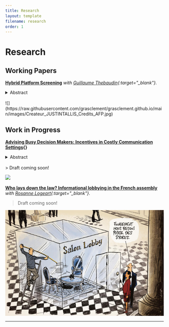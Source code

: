 ```yaml
---
title: Research
layout: template
filename: research
order: 1
--- 
```


# Research

## Working Papers

**[Hybrid Platform Screening]()**  *with [Guillaume Thebaudin](https://www.linkedin.com/in/guillaumethebaudin){:target="_blank"}.*

<details>
  <summary> Abstract </summary>  
  <br>
  <blockquote>
    Online marketplaces commonly employ a hybrid business model, wherein they are vertically integrated and sell their own products competing with third-party sellers on their platform. Free entry of these sellers may lead to the presence of harmful and illegal products, which consumers are not able to differentiate from safe ones. We extend the model of Anderson and Bedre-Defolie (2021) allowing the platform to invest in screening of sellers to remove illegal third-party products. We find that seller screening has an ambiguous effect on entry on the platform, and a condition for a platform to engage in screening is that it accommodates entry. Also, we find that more integrated platforms tend to screen less. Moreover, a platform conducting seller screening sets higher commission fees, the level of which can decrease in platform's degree of vertical integration in contrast with previous literature. From a welfare perspective, platforms invest too little in screening as compared to social optimum, and a regulation mandating higher screening intensity has an ambiguous effect on consumers’ surplus.

  </blockquote>
</details> 
<br>
![](https://raw.githubusercontent.com/grasclement/grasclement.github.io/main/images/Createur_JUSTINTALLIS_Credits_AFP.jpg)


## Work in Progress


**[Advising Busy Decision Makers: Incentives in Costly Communication Settings](){}**   

<details>
  <summary> Abstract </summary> 
  <br>
  <blockquote>
    We consider a principal-agent setting where perfect information is available yet never desirable. Modeling communication as a channel with an endogenous bit capacity, this article explores how constraints on message sets distort players' strategies. We prove the existence of an optimal mechanism that leads to the transmission of noisy yet truthful signals that enhance information quality while mitigating costs. The interactions between communication and incentive constraints create a moral hazard problem over the use of the channel. This induces a sub-optimal investment in communication and creates a setting similar to cheap talk with rational inattention when the principal is unable to commit. Our results suggest that simplicity matters more than precision when advising an overloaded decision-maker.
  </blockquote>
 </details>
<br>
  > Draft coming soon!
  
![]("https://raw.githubusercontent.com/grasclement/grasclement.github.io/main/images/overload.jpeg")



**[Who lays down the law?  Informational lobbying in the French assembly]()**  *with [Rosanne Logeart](https://rosannelogeart.github.io/){:target="_blank"}.*

  > Draft coming soon!

![](https://raw.githubusercontent.com/grasclement/grasclement.github.io/main/images/lobbying-aurel-lemonde.jpg)



---



